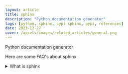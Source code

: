 ```yaml
---
layout: article
title: sphinx
description: "Python documentation generator"
tags: [python, sphinx, pypi sphinx, pypi, references]
date: 2023-12-27
cover: /assets/images/related-articles/general.png
---
```


Python documentation generator

Here are some FAQ's about sphinx
<details>
<summary>What is sphinx</summary>
Python documentation generator
</details>
